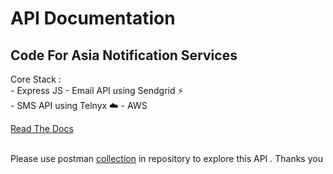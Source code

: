 # API Documentation

## Code For Asia Notification Services


Core Stack : <br>
    - Express JS 
    - Email API using Sendgrid :zap: <br>
    - SMS API using Telnyx :cloud:
    - AWS
<br>

[Read The Docs](https://github.com/Maxxoto/CodeForAsia-NotificationService/blob/master/docs/en_docs.md) <br><br>

Please use postman [collection](https://github.com/Maxxoto/CodeForAsia-NotificationService/blob/master/Code%20For%20Asia%20NS%20Service.postman_collection.json) in repository to explore this API . Thanks you
